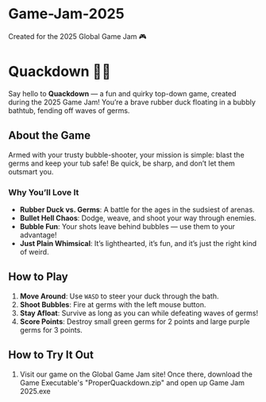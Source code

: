 # Game-Jam-2025  
Created for the 2025 Global Game Jam 🎮

# Quackdown 🦆💥  
Say hello to **Quackdown** — a fun and quirky top-down game, created during the 2025 Game Jam! You’re a brave rubber duck floating in a bubbly bathtub, fending off waves of germs.  

## About the Game  
Armed with your trusty bubble-shooter, your mission is simple: blast the germs and keep your tub safe! Be quick, be sharp, and don’t let them outsmart you.  

### Why You’ll Love It  
- **Rubber Duck vs. Germs**: A battle for the ages in the sudsiest of arenas.  
- **Bullet Hell Chaos**: Dodge, weave, and shoot your way through enemies.  
- **Bubble Fun**: Your shots leave behind bubbles — use them to your advantage!  
- **Just Plain Whimsical**: It’s lighthearted, it’s fun, and it’s just the right kind of weird.  

## How to Play  
1. **Move Around**: Use `WASD` to steer your duck through the bath.  
2. **Shoot Bubbles**: Fire at germs with the left mouse button.  
3. **Stay Afloat**: Survive as long as you can while defeating waves of germs!
4. **Score Points**: Destroy small green germs for 2 points and large purple germs for 3 points.

## How to Try It Out  
1. Visit our game on the Global Game Jam site! Once there, download the Game Executable's "ProperQuackdown.zip" and open up Game Jam 2025.exe

   
